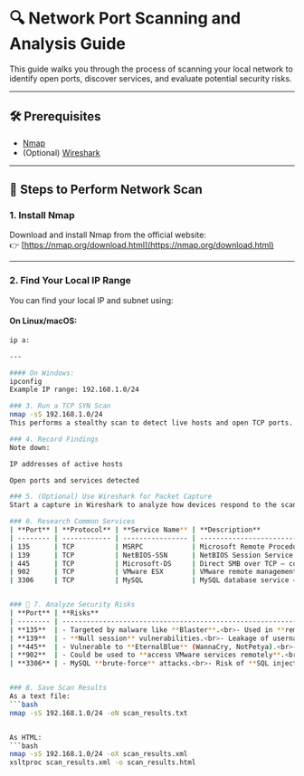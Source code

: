 # 🔍 Network Port Scanning and Analysis Guide

This guide walks you through the process of scanning your local network to identify open ports, discover services, and evaluate potential security risks.

---

## 🛠️ Prerequisites

- [Nmap](https://nmap.org/download.html)
- (Optional) [Wireshark](https://www.wireshark.org/download.html)

---

## 🚀 Steps to Perform Network Scan

### 1. Install Nmap
Download and install Nmap from the official website:  
👉 [https://nmap.org/download.html](https://nmap.org/download.html)

---

### 2. Find Your Local IP Range
You can find your local IP and subnet using:

#### On Linux/macOS:
```bash
ip a:

---

#### On Windows:
ipconfig
Example IP range: 192.168.1.0/24

### 3. Run a TCP SYN Scan
nmap -sS 192.168.1.0/24
This performs a stealthy scan to detect live hosts and open TCP ports.

### 4. Record Findings
Note down:

IP addresses of active hosts

Open ports and services detected

### 5. (Optional) Use Wireshark for Packet Capture
Start a capture in Wireshark to analyze how devices respond to the scan.

### 6. Research Common Services
| **Port** | **Protocol** | **Service Name** | **Description**                                                  |
| -------- | ------------ | ---------------- | ---------------------------------------------------------------- |
| 135      | TCP          | MSRPC            | Microsoft Remote Procedure Call — used for DCOM services.        |
| 139      | TCP          | NetBIOS-SSN      | NetBIOS Session Service — used for Windows file/printer sharing. |
| 445      | TCP          | Microsoft-DS     | Direct SMB over TCP — commonly used for file sharing in Windows. |
| 902      | TCP          | VMware ESX       | VMware remote management (used by ESXi hosts).                   |
| 3306     | TCP          | MySQL            | MySQL database service — used for managing SQL databases.        |


### 🔐 7. Analyze Security Risks
| **Port** | **Risks**                                                                                    | **Mitigation**                                                                            |
| -------- | -------------------------------------------------------------------------------------------- | ----------------------------------------------------------------------------------------- |
| **135**  | - Targeted by malware like **Blaster**.<br>- Used in **remote code execution** attacks.      | - Block externally.<br>- Allow only on internal segments.<br>- Harden RPC settings.       |
| **139**  | - **Null session** vulnerabilities.<br>- Leakage of usernames/shares.                        | - Disable NetBIOS.<br>- Use strong firewall rules.<br>- Use SMBv2/v3 only.                |
| **445**  | - Vulnerable to **EternalBlue** (WannaCry, NotPetya).<br>- **SMB relay** attacks.            | - Disable SMBv1.<br>- Patch system.<br>- Block port externally.                           |
| **902**  | - Could be used to **access VMware services remotely**.<br>- Potential **ESXi enumeration**. | - Restrict to management networks.<br>- Use VPN + firewall.<br>- Update VMware software.  |
| **3306** | - MySQL **brute-force** attacks.<br>- Risk of **SQL injection** if exposed to public.        | - Don’t expose publicly.<br>- Use strong credentials.<br>- Enable SSL and access control. |


### 8. Save Scan Results
As a text file:
```bash
nmap -sS 192.168.1.0/24 -oN scan_results.txt


As HTML:
```bash
nmap -sS 192.168.1.0/24 -oX scan_results.xml
xsltproc scan_results.xml -o scan_results.html
